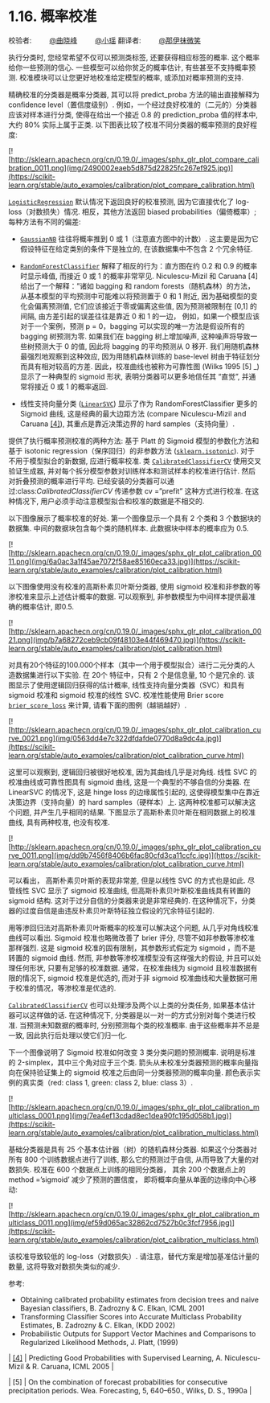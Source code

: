 # 1.16\. 概率校准

校验者:
        [@曲晓峰](https://github.com/apachecn/scikit-learn-doc-zh)
        [@小瑶](https://github.com/apachecn/scikit-learn-doc-zh)
翻译者:
        [@那伊抹微笑](https://github.com/apachecn/scikit-learn-doc-zh)

执行分类时, 您经常希望不仅可以预测类标签, 还要获得相应标签的概率. 这个概率给你一些预测的信心. 一些模型可以给你贫乏的概率估计, 有些甚至不支持概率预测. 校准模块可以让您更好地校准给定模型的概率, 或添加对概率预测的支持.

精确校准的分类器是概率分类器, 其可以将 predict_proba 方法的输出直接解释为 confidence level（置信度级别）. 例如，一个经过良好校准的（二元的）分类器应该对样本进行分类, 使得在给出一个接近 0.8 的 prediction_proba 值的样本中, 大约 80% 实际上属于正类. 以下图表比较了校准不同分类器的概率预测的良好程度:

[![http://sklearn.apachecn.org/cn/0.19.0/_images/sphx_glr_plot_compare_calibration_0011.png](img/2490002eaeb5d875d22825fc267ef925.jpg)](https://scikit-learn.org/stable/auto_examples/calibration/plot_compare_calibration.html)

[`LogisticRegression`](https://scikit-learn.org/stable/modules/generated/sklearn.linear_model.LogisticRegression.html#sklearn.linear_model.LogisticRegression "sklearn.linear_model.LogisticRegression") 默认情况下返回良好的校准预测, 因为它直接优化了 log-loss（对数损失）情况. 相反，其他方法返回 biased probabilities（偏倚概率）; 每种方法有不同的偏差:

*   [`GaussianNB`](https://scikit-learn.org/stable/modules/generated/sklearn.naive_bayes.GaussianNB.html#sklearn.naive_bayes.GaussianNB "sklearn.naive_bayes.GaussianNB") 往往将概率推到 0 或 1（注意直方图中的计数）. 这主要是因为它假设特征在给定类别的条件下是独立的, 在该数据集中不包含 2 个冗余特征.

*   [`RandomForestClassifier`](https://scikit-learn.org/stable/modules/generated/sklearn.ensemble.RandomForestClassifier.html#sklearn.ensemble.RandomForestClassifier "sklearn.ensemble.RandomForestClassifier") 解释了相反的行为：直方图在约 0.2 和 0.9 的概率时显示峰值, 而接近 0 或 1 的概率非常罕见. Niculescu-Mizil 和 Caruana [4] 给出了一个解释：”诸如 bagging 和 random forests（随机森林）的方法， 从基本模型的平均预测中可能难以将预测置于 0 和 1 附近, 因为基础模型的变化会偏离预测值, 它们应该接近于零或偏离这些值, 因为预测被限制在 [0,1] 的间隔, 由方差引起的误差往往是靠近 0 和 1 的一边， 例如，如果一个模型应该对于一个案例，预测 p = 0，bagging 可以实现的唯一方法是假设所有的 bagging 树预测为零. 如果我们在 bagging 树上增加噪声, 这种噪声将导致一些树预测大于 0 的值, 因此将 bagging 的平均预测从 0 移开. 我们用随机森林最强烈地观察到这种效应, 因为用随机森林训练的 base-level 树由于特征划分而具有相对较高的方差. 因此，校准曲线也被称为可靠性图 (Wilks 1995 [5] _) 显示了一种典型的 sigmoid 形状, 表明分类器可以更多地信任其 “直觉”, 并通常将接近 0 或 1 的概率返回.

*   线性支持向量分类 ([`LinearSVC`](https://scikit-learn.org/stable/modules/generated/sklearn.svm.LinearSVC.html#sklearn.svm.LinearSVC "sklearn.svm.LinearSVC")) 显示了作为 RandomForestClassifier 更多的 Sigmoid 曲线, 这是经典的最大边距方法 (compare Niculescu-Mizil and Caruana [[4]](#id3)), 其重点是靠近决策边界的 hard samples（支持向量）.

提供了执行概率预测校准的两种方法: 基于 Platt 的 Sigmoid 模型的参数化方法和基于 isotonic regression（保序回归）的非参数方法 ([`sklearn.isotonic`](classes.html#module-sklearn.isotonic "sklearn.isotonic")). 对于不用于模型拟合的新数据, 应进行概率校准. 类 [`CalibratedClassifierCV`](https://scikit-learn.org/stable/modules/generated/sklearn.calibration.CalibratedClassifierCV.html#sklearn.calibration.CalibratedClassifierCV "sklearn.calibration.CalibratedClassifierCV") 使用交叉验证生成器, 并对每个拆分模型参数对训练样本和测试样本的校准进行估计. 然后对折叠预测的概率进行平均. 已经安装的分类器可以通过:class:*CalibratedClassifierCV* 传递参数 cv =”prefit” 这种方式进行校准. 在这种情况下, 用户必须手动注意模型拟合和校准的数据是不相交的.

以下图像展示了概率校准的好处. 第一个图像显示一个具有 2 个类和 3 个数据块的数据集. 中间的数据块包含每个类的随机样本. 此数据块中样本的概率应为 0.5.

[![http://sklearn.apachecn.org/cn/0.19.0/_images/sphx_glr_plot_calibration_0011.png](img/6a0ac3a1f45ae7072f58ae85160eca33.jpg)](https://scikit-learn.org/stable/auto_examples/calibration/plot_calibration.html)

以下图像使用没有校准的高斯朴素贝叶斯分类器, 使用 sigmoid 校准和非参数的等渗校准来显示上述估计概率的数据. 可以观察到, 非参数模型为中间样本提供最准确的概率估计, 即0.5.

[![http://sklearn.apachecn.org/cn/0.19.0/_images/sphx_glr_plot_calibration_0021.png](img/b7a68272ceb9cb09f48103e44f469470.jpg)](https://scikit-learn.org/stable/auto_examples/calibration/plot_calibration.html)

对具有20个特征的100.000个样本（其中一个用于模型拟合）进行二元分类的人造数据集进行以下实验. 在 20个 特征中，只有 2 个是信息量, 10 个是冗余的. 该图显示了使用逻辑回归获得的估计概率, 线性支持向量分类器（SVC）和具有 sigmoid 校准和 sigmoid 校准的线性 SVC. 校准性能使用 Brier score [`brier_score_loss`](https://scikit-learn.org/stable/modules/generated/sklearn.metrics.brier_score_loss.html#sklearn.metrics.brier_score_loss "sklearn.metrics.brier_score_loss") 来计算, 请看下面的图例（越销越好）.

[![http://sklearn.apachecn.org/cn/0.19.0/_images/sphx_glr_plot_calibration_curve_0021.png](img/0563dd4e7c322dfdafde0770d8a9dc4a.jpg)](https://scikit-learn.org/stable/auto_examples/calibration/plot_calibration_curve.html)

这里可以观察到, 逻辑回归被很好地校准, 因为其曲线几乎是对角线. 线性 SVC 的校准曲线或可靠性图具有 sigmoid 曲线, 这是一个典型的不够自信的分类器. 在 LinearSVC 的情况下, 这是 hinge loss 的边缘属性引起的, 这使得模型集中在靠近决策边界（支持向量）的 hard samples（硬样本）上. 这两种校准都可以解决这个问题, 并产生几乎相同的结果. 下图显示了高斯朴素贝叶斯在相同数据上的校准曲线, 具有两种校准, 也没有校准.

[![http://sklearn.apachecn.org/cn/0.19.0/_images/sphx_glr_plot_calibration_curve_0011.png](img/dd9b7456f8406b6fac80cfd3ca11ccfc.jpg)](https://scikit-learn.org/stable/auto_examples/calibration/plot_calibration_curve.html)

可以看出， 高斯朴素贝叶斯的表现非常差, 但是以线性 SVC 的方式也是如此. 尽管线性 SVC 显示了 sigmoid 校准曲线, 但高斯朴素贝叶斯校准曲线具有转置的 sigmoid 结构. 这对于过分自信的分类器来说是非常经典的. 在这种情况下，分类器的过度自信是由违反朴素贝叶斯特征独立假设的冗余特征引起的.

用等渗回归法对高斯朴素贝叶斯概率的校准可以解决这个问题, 从几乎对角线校准曲线可以看出. Sigmoid 校准也略微改善了 brier 评分, 尽管不如非参数等渗校准那样强烈. 这是 sigmoid 校准的固有限制，其参数形式假定为 sigmoid ，而不是转置的 sigmoid 曲线. 然而, 非参数等渗校准模型没有这样强大的假设, 并且可以处理任何形状, 只要有足够的校准数据. 通常，在校准曲线为 sigmoid 且校准数据有限的情况下, sigmoid 校准是优选的, 而对于非 sigmoid 校准曲线和大量数据可用于校准的情况，等渗校准是优选的.

[`CalibratedClassifierCV`](https://scikit-learn.org/stable/modules/generated/sklearn.calibration.CalibratedClassifierCV.html#sklearn.calibration.CalibratedClassifierCV "sklearn.calibration.CalibratedClassifierCV") 也可以处理涉及两个以上类的分类任务, 如果基本估计器可以这样做的话. 在这种情况下, 分类器是以一对一的方式分别对每个类进行校准. 当预测未知数据的概率时, 分别预测每个类的校准概率. 由于这些概率并不总是一致, 因此执行后处理以使它们归一化.

下一个图像说明了 Sigmoid 校准如何改变 3 类分类问题的预测概率. 说明是标准的 2-simplex，其中三个角对应于三个类. 箭头从未校准分类器预测的概率向量指向在保持验证集上的 sigmoid 校准之后由同一分类器预测的概率向量. 颜色表示实例的真实类（red: class 1, green: class 2, blue: class 3）.

[![http://sklearn.apachecn.org/cn/0.19.0/_images/sphx_glr_plot_calibration_multiclass_0001.png](img/7ea4ef13cdad8ec1dea90fc195d058b1.jpg)](https://scikit-learn.org/stable/auto_examples/calibration/plot_calibration_multiclass.html)

基础分类器是具有 25 个基本估计器（树）的随机森林分类器. 如果这个分类器对所有 800 个训练数据点进行了训练, 那么它的预测过于自信, 从而导致了大量的对数损失. 校准在 600 个数据点上训练的相同分类器， 其余 200 个数据点上的 method =’sigmoid’ 减少了预测的置信度， 即将概率向量从单面的边缘向中心移动:

[![http://sklearn.apachecn.org/cn/0.19.0/_images/sphx_glr_plot_calibration_multiclass_0011.png](img/ef59d065ac32862cd7527b0c3fcf7956.jpg)](https://scikit-learn.org/stable/auto_examples/calibration/plot_calibration_multiclass.html)

该校准导致较低的 log-loss（对数损失）. 请注意，替代方案是增加基准估计量的数量, 这将导致对数损失类似的减少.

参考:

*   Obtaining calibrated probability estimates from decision trees and naive Bayesian classifiers, B. Zadrozny & C. Elkan, ICML 2001
*   Transforming Classifier Scores into Accurate Multiclass Probability Estimates, B. Zadrozny & C. Elkan, (KDD 2002)
*   Probabilistic Outputs for Support Vector Machines and Comparisons to Regularized Likelihood Methods, J. Platt, (1999)

| [[4]](#id2) | Predicting Good Probabilities with Supervised Learning, A. Niculescu-Mizil & R. Caruana, ICML 2005 |

| [5] | On the combination of forecast probabilities for consecutive precipitation periods. Wea. Forecasting, 5, 640–650., Wilks, D. S., 1990a |